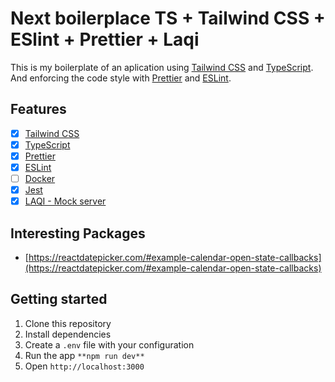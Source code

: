 # Next boilerplace TS + Tailwind CSS + ESlint + Prettier + Laqi

This is my boilerplate of an aplication using [Tailwind CSS](https://tailwindcss.com/) and [TypeScript](https://www.typescriptlang.org/). And enforcing the code style with [Prettier](https://prettier.io/) and [ESLint](https://eslint.org/).


## Features

  - [x] [Tailwind CSS](https://tailwindcss.com/)
  - [x] [TypeScript](https://www.typescriptlang.org/)
  - [x] [Prettier](https://prettier.io/)
  - [x] [ESLint](https://eslint.org/)
  - [ ] [Docker](https://www.docker.com/)
  - [x] [Jest](https://facebook.github.io/jest/)
  - [x] [LAQI - Mock server](https://www.npmjs.com/package/laqi)

## Interesting Packages

- [https://reactdatepicker.com/#example-calendar-open-state-callbacks](https://reactdatepicker.com/#example-calendar-open-state-callbacks)

## Getting started

  1. Clone this repository
  2. Install dependencies
  3. Create a `.env` file with your configuration
  4. Run the app `**npm run dev**`
  5. Open `http://localhost:3000`

